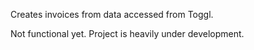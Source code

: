 Creates invoices from data accessed from Toggl.

Not functional yet. Project is heavily under development.
